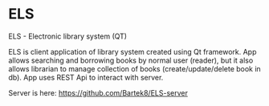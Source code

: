 # ELS
ELS - Electronic library system (QT)

ELS is client application of library system created using Qt framework. App allows searching and borrowing books by normal user (reader),
but it also allows librarian to manage collection of books (create/update/delete book in db). App uses REST Api to interact with server.

Server is here: https://github.com/Bartek8/ELS-server
